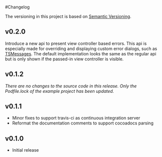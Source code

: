 #Changelog

The versioning in this project is based on [Semantic Versioning](http://semver.org).

## v0.2.0
Introduce a new api to present view controller based errors. This api is especially made for overriding and displaying custom error dialogs, such as [TSMessages](https://github.com/toursprung/TSMessages). The default implementation looks the same as the regular api but is only shown if the passed-in view controller is visible.

## v0.1.2
*There are no changes to the source code in this release. Only the Podfile.lock of the example project has been updated.*

## v0.1.1
- Minor fixes to support travis-ci as continuous integration server
- Reformat the documentation comments to support cocoadocs parsing

## v0.1.0
- Initial release